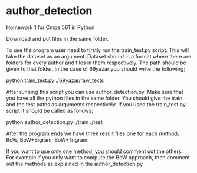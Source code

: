 # author_detection
Homework 1 for Cmpe 561 in Python

Download and put files in the same folder.

To use the program user need to firstly run the train\_test.py script. This will take the dataset as an argument. Dataset should in a format where there are folders for every author and files in them respectively. The path should be given to that folder. In the case of 69yazar you should write the following;

python train\_test.py ./69yazar/raw\_texts

After running this script you can use author\_detection.py. Make sure that you have all the python files in the same folder. You should give the train and the test paths as arguments respectively. If you used the train_test.py script it should be called as follows;

python author\_detection.py ./train ./test

After the program ends we have three result files one for each method; BoW, BoW+Bigram, BoW+Trigram. 

If you want to use only one method, you should comment out the others. For example if you only want to compute the BoW approach, then comment out the methods as explained in the author\_detection.py .
